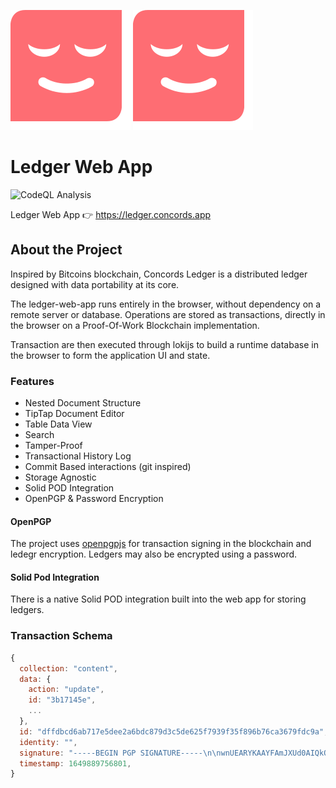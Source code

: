 ![alt text](https://github.com/concords/ledger-web-app/blob/main/public/android-chrome-192x192.png?raw=true#gh-light-mode-only)
![alt text](https://github.com/concords/ledger-web-app/blob/main/public/android-chrome-192x192.png?raw=true#gh-dark-mode-only)

# Ledger Web App

![CodeQL Analysis](https://github.com/concords/ledger-web-app/actions/workflows/codeql-analysis.yml/badge.svg)

Ledger Web App 👉 https://ledger.concords.app

## About the Project

Inspired by Bitcoins blockchain, Concords Ledger is a distributed ledger designed with data portability at its core.

The ledger-web-app runs entirely in the browser, without dependency on a remote server or database. Operations are stored as transactions, directly in the browser on a Proof-Of-Work Blockchain implementation.

Transaction are then executed through lokijs to build a runtime database in the browser to form the application UI and state.

### Features

- Nested Document Structure
- TipTap Document Editor
- Table Data View
- Search
- Tamper-Proof
- Transactional History Log
- Commit Based interactions (git inspired)
- Storage Agnostic
- Solid POD Integration
- OpenPGP & Password Encryption

#### OpenPGP

The project uses [openpgpjs](https://github.com/openpgpjs/openpgpjs) for transaction signing in the blockchain and ledegr encryption. Ledgers may also be encrypted using a password.

#### Solid Pod Integration

There is a native Solid POD integration built into the web app for storing ledgers.

### Transaction Schema

```javascript
{
  collection: "content",
  data: {
    action: "update",
    id: "3b17145e",
    ...
  },
  id: "dffdbcd6ab717e5dee2a6bdc879d3c5de625f7939f35f896b76ca3679fdc9a",
  identity: "",
  signature: "-----BEGIN PGP SIGNATURE-----\n\nwnUEARYKAAYFAmJXUd0AIQkQMY45yYNdevEWIQTTf/9AmA1iPCoKOXQxjjnJ\ng1168TVKAP99AhqfCCs3EnzCxtep+Ckuvp79F09taJfs/ta42KBIUQD9FzaW\n1P7nesJpXwcN6Go/VhcbzRqzybSb+lpOt1xhsAI=\n=0HyR\n-----END PGP SIGNATURE-----\n",
  timestamp: 1649889756801,
}
```
